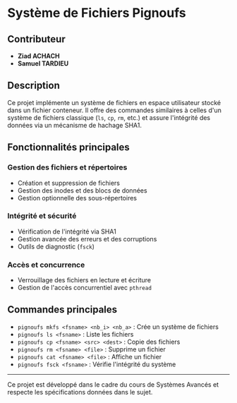 # Système de Fichiers Pignoufs

## Contributeur

- **Ziad ACHACH**
- **Samuel TARDIEU**

## Description

Ce projet implémente un système de fichiers en espace utilisateur stocké dans un fichier conteneur. Il offre des commandes similaires à celles d'un système de fichiers classique (`ls`, `cp`, `rm`, etc.) et assure l'intégrité des données via un mécanisme de hachage SHA1.

## Fonctionnalités principales

### Gestion des fichiers et répertoires
- Création et suppression de fichiers
- Gestion des inodes et des blocs de données
- Gestion optionnelle des sous-répertoires

### Intégrité et sécurité
- Vérification de l'intégrité via SHA1
- Gestion avancée des erreurs et des corruptions
- Outils de diagnostic (`fsck`)

### Accès et concurrence
- Verrouillage des fichiers en lecture et écriture
- Gestion de l'accès concurrentiel avec `pthread`

## Commandes principales

- `pignoufs mkfs <fsname> <nb_i> <nb_a>` : Crée un système de fichiers
- `pignoufs ls <fsname>` : Liste les fichiers
- `pignoufs cp <fsname> <src> <dest>` : Copie des fichiers
- `pignoufs rm <fsname> <file>` : Supprime un fichier
- `pignoufs cat <fsname> <file>` : Affiche un fichier
- `pignoufs fsck <fsname>` : Vérifie l'intégrité du système

---

Ce projet est développé dans le cadre du cours de Systèmes Avancés et respecte les spécifications données dans le sujet.

